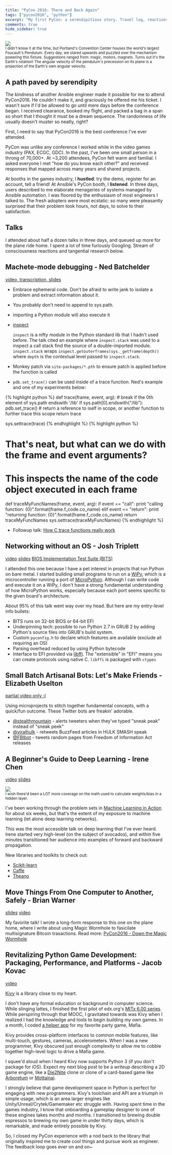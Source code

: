 ```yaml
---
title: "PyCon 2016: There and Back Again"
tags: ["pycon2016", "python"]
excerpt: "My first PyCon: a serendipitious story. Travel log, reactions to talks, and long-form hallway discussions."
comments: true
hide_sidebar: true
---
```


<div class="col-sm-4 pull-right">
<img class="img-responsive" src="/assets/pycon2016/worlds-largest-foucaults-pendulum.jpg" />
<footer><small>I didn't know it at the time, but Portland's Convention Center houses the world's largest Foucault's Pendulum. Every day, we stared upwards and puzzled over the mechanism powering this fixture. Suggestions ranged from: magic, motors, magnets. Turns out it's the Earth's rotation! The angular velocity of the pendulum's precession on its plane is a projection of the Earth's own angular velocity. </small></footer>
</div>

## A path paved by serendipity

The kindness of another Ansible engineer made it possible for me to attend PyCon2016. He couldn't make it, and graciously he offered me his ticket. I wasn't sure if I'd be allowed to go until mere days before the conference began. I received clearance, booked my flight, and packed a bag in a span so short that I thought it must be a dream sequence. The randomness of life usually doesn't muster so neatly, right?

First, I need to say that PyCon2016 is the best conference I've ever attended.

PyCon was unlike any conference I worked while in the video games industry (PAX, ECGC, GDC). In the past, I've been one small person in a throng of 70,000+. At ~3,200 attendees, PyCon felt warm and familial. I asked everyone I met "how do you know each other?" and received responses that mapped across many years and shared projects.

At booths in the games industry, I **hustled**: try the demo, register for an account, tell a friend! At Ansible's PyCon booth, I **listened**. In three days, users described to me elaborate menageries of systems managed by Ansible automation. I was floored by the enthusiasm of most engineers I talked to. The fresh adopters were most ecstatic: so many were pleasantly surprised that their problem took hours, not days, to solve to their satisfaction.

## Talks

I attended about half a dozen talks in three days, and queued up more for the plane ride home. I spent a lot of time furiously Googling. Stream of consciousness reactions and tangential research below.

## Machete-mode debugging - Ned Batchelder

[video, transcription, slides](http://nedbatchelder.com/text/machete.html)

* Embrace ephemeral code. Don't be afraid to write jank to isolate a problem and extract information about it.
* You probably don't need to append to sys.path.
* importing a Python module will also execute it
* [inspect](https://docs.python.org/2/library/inspect.html])

    `inspect` is a nifty module in the Python standard lib that I hadn't used before. The talk cited an example where `inspect.stack` was used to a inspect a call stack find the source of a double-imported module. `inspect.stack` wraps `inspect.getouterframes(sys._getframe(depth))` where `depth` is the contextual level passed to `inspect.stack`.

* Monkey patch via `site-packages/*.pth` to ensure patch is applied before the function is called
* `pdb.set_trace()` can be used inside of a trace function. Ned's example and one of my experiments below:

{% highlight python %}
def trace(frame, event, arg):
    # break if the 0th element of sys.path endswith '/lib'
    if sys.path[0].endswith("/lib"):
        pdb.set_trace()
    # return a reference to iself in scope, or another function to further trace this scope
    return trace

sys.settrace(trace)
{% endhighlight %}
{% highlight python %}
# That's neat, but what can we do with the frame and event arguments?
# This inspects the name of the code object executed in each frame
def traceMyFuncNames(frame, event, arg):
    if event == "call":
        print "calling function: {0}".format(frame.f_code.co_name)
    elif event == "return":
        print "returning function: {0}".format(frame.f_code.co_name)
    return traceMyFuncNames
sys.settrace(traceMyFuncNames)
{% endhighlight %}
* Followup talk: [How C trace functions really work](http://nedbatchelder.com/text/trace-function.html)

## Networking without an OS - Josh Triplett

[video](https://www.youtube.com/watch?v=AlkKvetGFSk)
[slides](https://speakerdeck.com/pycon2016/josh-triplett-networking-without-an-os)
[BIOS Implementation Test Suite (BITS)](https://biosbits.org/)

I attended this one because I have a pet interest in projects that run Python on bare metal. I started building small programs to run on a [WiPy](https://www.indiegogo.com/projects/the-wipy-the-internet-of-things-of-the-future#/), which is a microcontroller running a port of [MicroPython](http://docs.micropython.org/en/latest/wipy/index.html). Although I can write code and execute it on a WiPy, I don't have a strong fundamental understanding of how MicroPython works, especially because each port seems specific to the given board's architecture.

About 95% of this talk went way over my head. But here are my entry-level info bullets:

* BITS runs on 32-bit BIOS or 64-bit EFI
* Underpinning tech: possible to run Python 2.7 in GRUB 2 by adding Python's source files into GRUB's build system.
* Custom `pyconfig.h` to declare which features are available (exclude all requiring an OS)
* Parsing overhead reduced by using Python bytecode
* Interface to EFI provided via [libffi](https://sourceware.org/libffi/). The "extensible" in "EFI" means you can create protocols using native C. `libffi` is packaged with `ctypes`

## Small Batch Artisanal Bots: Let's Make Friends - Elizabeth Uselton

[partial video only :(](https://www.youtube.com/watch?v=HH6bD29gZFg)

Using microprojects to stitch together fundamental concepts, with a quick/fun outcome. These Twitter bots are freakin' adorable.

* [@stealthmountain](https://twitter.com/stealthmountain) - alerts tweeters when they've typed "sneak peak" instead of "sneak peek"
* [@viralhulk](https://twitter.com/viralhulk) - retweets BuzzFeed articles in HULK SMASH speak
* [@FBIbot](https://twitter.com/FBIbot) - tweets random pages from Freedom of Information Act releases

## A Beginner's Guide to Deep Learning - Irene Chen

[video](https://www.youtube.com/watch?v=d5tFV3lmUXE)
[slides](https://speakerdeck.com/pycon2016/irene-chen-a-beginners-guide-to-deep-learning)

<div class="col-sm-4 pull-right">
<img class="img-responsive" src="/assets/pycon2016/more-math-pls.png" />
<footer><small>I wish there'd been a LOT more coverage on the math used to calculate weights/bias in a hidden layer.</small></footer>
</div>

I've been working through the problem sets in [Machine Learning in Action](https://www.manning.com/books/machine-learning-in-action) for about six weeks, but that's the extent of my exposure to machine learning (let alone deep learning networks).

This was the most accessible talk on deep learning that I've ever heard. Irene started very high-level (on the subject of avocados), and within five minutes transitioned her audience into examples of forward and backward propagation.

New libraries and toolkits to check out:

* [Scikit-learn](http://scikit-learn.org/stable/)
* [Caffe](https://github.com/BVLC/caffe)
* [Theano](http://deeplearning.net/software/theano/)

## Move Things From One Computer to Another, Safely - Brian Warner

[slides](http://www.lothar.com/~warner/MagicWormhole-PyCon2016.pdf)
[video](https://www.youtube.com/watch?v=dgnikoiau68)

My favorite talk! I wrote a long-form response to this one on the plane home, where I write about using Magic Wormhole to fasicilate multisignature Bitcoin trasactions. Read more: [PyCon2016 - Down the Magic Wormhole](/pycon2016-down-the-magic-wormhole)

## Revitalizing Python Game Development: Packaging, Performance, and Platforms - Jacob Kovac

[video](https://www.youtube.com/watch?v=z09_Z2VG2_8)

[Kivy](https://kivy.org/#home) is a library close to my heart.

I don't have any formal education or background in computer science. While slinging lattes, I finished the first pilot of edx.org's [MITx 6.00 series](https://www.edx.org/course/introduction-computer-science-mitx-6-00-1x-7). While perspiring through that MOOC, I gravitated towards was Kivy when I realized I had the knowledge and tools to begin building my own games. In a month, I coded [a helper app](https://github.com/leigh-johnson/MAFIA) for my favorite party game, Mafia.

Kivy provides cross-platform interfaces to common mobile features, like multi-touch, gestures, cameras, accelerometers. When I was a new programmer, Kivy obscured just enough complexity to allow me to cobble together high-level logic to drive a Mafia game.

I squee'd aloud when I heard Kivy now supports Python 3 (if you don't package for iOS). Expect my next blog post to be a writeup describing a 2D game engine, like a [Die2Nite](http://www.die2nite.com/) clone or clone of a card-based game like [Arboretum](https://boardgamegeek.com/boardgame/140934/arboretum) or [Mottainai](https://boardgamegeek.com/boardgame/175199/mottainai).

I strongly believe that game development space in Python is perfect for engaging with new programmers. Kivy's toolchain and API are a triumph in simple usage, which is an area larger engines like Unity/Unreal/Crytek/Gamemaker etc struggle with. Having spent time in the games industry, I know that onboarding a gameplay designer to one of these engines takes months and months. I transitioned to brewing double espressos to brewing my own game in under thirty days, which is remarkable, and made entirely possible by Kivy.

So, I closed my PyCon experience with a nod back to the library that originally inspired me to create cool things and pursue work as engineer. The feedback loop goes ever on and on~
